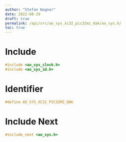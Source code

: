 ```yaml
---
author: "Stefan Wagner"
date: 2022-08-29
draft: true
permalink: /api/src/ao_sys_xc32_pic32mz_dak/ao_sys.h/
toc: true
---
```


# Include

```c
#include <ao_sys_clock.h>
#include <ao_sys_id.h>
```

# Identifier

```c
#define AO_SYS_XC32_PIC32MZ_DAK
```

# Include Next

```c
#include_next <ao_sys.h>
```
